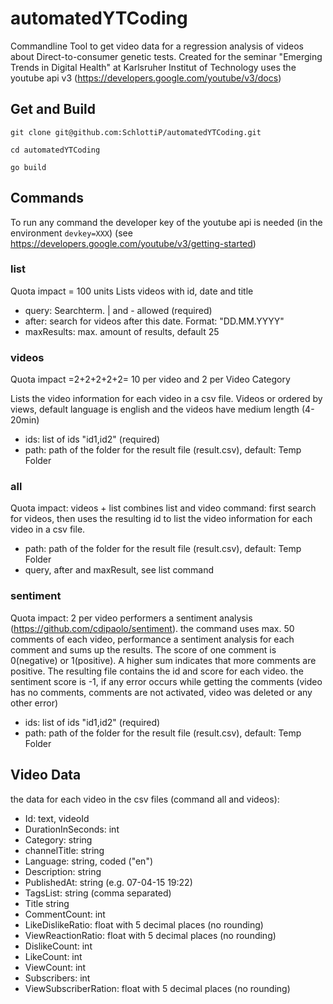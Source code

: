 # automatedYTCoding
Commandline Tool to get video data for a regression analysis of videos about Direct-to-consumer genetic tests. Created for the seminar "Emerging Trends in Digital Health" at Karlsruher Institut of Technology
uses the youtube api v3 (https://developers.google.com/youtube/v3/docs)

## Get and Build
`git clone git@github.com:SchlottiP/automatedYTCoding.git`

`cd automatedYTCoding`

`go build`

## Commands
To run any command the developer key of the youtube api is needed (in the environment `devkey=XXX`) (see https://developers.google.com/youtube/v3/getting-started)
### list
Quota impact = 100 units 
Lists videos with id, date and title
- query: Searchterm.  | and - allowed (required)
- after: search for videos after this date. Format: "DD.MM.YYYY"
- maxResults: max. amount of results, default 25

### videos
Quota impact =2+2+2+2+2= 10 per video and 2 per Video Category 

Lists the video information for each video in a csv file. 
Videos or ordered by views, default language is english and the videos have medium length (4-20min)
- ids: list of ids "id1,id2" (required)
- path: path of the folder for the result file (result.csv), default: Temp Folder

### all
Quota impact: videos + list
combines list and video command: first search for videos, then uses the resulting id to list the video information for each video in a csv file. 
- path:  path of the folder for the result file (result.csv), default: Temp Folder
- query, after and maxResult, see list command

### sentiment
Quota impact: 2 per video
performers a sentiment analysis (https://github.com/cdipaolo/sentiment). the command uses max. 50 comments of each video, performance a sentiment analysis for each comment and sums up the results. 
The score of one comment is 0(negative) or 1(positive). A higher sum indicates that more comments are positive. 
The resulting file contains the id and score for each video. 
the sentiment score is -1, if any error occurs while getting the comments (video has no comments, comments are not activated, video was deleted or any other error)


- ids: list of ids "id1,id2" (required)
- path:  path of the folder for the result file (result.csv), default: Temp Folder

## Video Data
the data for each video in the csv files (command all and videos):
- Id: text, videoId
- DurationInSeconds: int
- Category: string
- channelTitle: string
- Language: string, coded ("en")
- Description: string
- PublishedAt: string (e.g. 07-04-15 19:22)
- TagsList: string (comma separated)
- Title string
- CommentCount: int
- LikeDislikeRatio: float with 5 decimal places (no rounding)
- ViewReactionRatio: float with 5 decimal places (no rounding)
- DislikeCount: int
- LikeCount: int
- ViewCount: int
- Subscribers: int
- ViewSubscriberRation: float with 5 decimal places (no rounding)